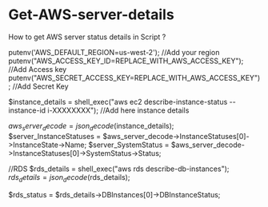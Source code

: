 # Get-AWS-server-details
How to get AWS server status details in Script ?

putenv('AWS_DEFAULT_REGION=us-west-2'); //Add your region
putenv("AWS_ACCESS_KEY_ID=REPLACE_WITH_AWS_ACCESS_KEY"); //Add Access key
putenv("AWS_SECRET_ACCESS_KEY=REPLACE_WITH_AWS_ACCESS_KEY"); //Add Secret Key

$instance_details = shell_exec("aws ec2 describe-instance-status --instance-id i-XXXXXXXX");
//Add here instance details

$aws_server_decode = json_decode($instance_details);
$server_InstanceStatuses = $aws_server_decode->InstanceStatuses[0]->InstanceState->Name;
$server_SystemStatus = $aws_server_decode->InstanceStatuses[0]->SystemStatus->Status;

//RDS
$rds_details = shell_exec("aws rds describe-db-instances");
$rds_details = json_decode($rds_details);

$rds_status = $rds_details->DBInstances[0]->DBInstanceStatus;
